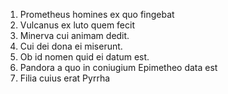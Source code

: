 1. Prometheus homines ex quo fingebat
2. Vulcanus ex luto quem fecit
3. Minerva cui animam dedit. 
4. Cui dei dona ei miserunt. 
5. Ob id nomen quid ei datum est. 
6. Pandora a quo in coniugium Epimetheo data est 
7. Filia cuius erat Pyrrha
